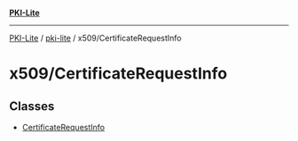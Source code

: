 [**PKI-Lite**](../../../README.md)

---

[PKI-Lite](../../../README.md) / [pki-lite](../../README.md) / x509/CertificateRequestInfo

# x509/CertificateRequestInfo

## Classes

- [CertificateRequestInfo](classes/CertificateRequestInfo.md)

